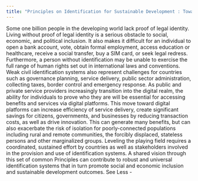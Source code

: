 ```yaml
---
title: "Principles on Identification for Sustainable Development : Toward the Digital Age (English)'"
---
```


Some one billion people in the developing world lack proof of legal identity. Living without proof of legal identity is a serious obstacle to social, economic, and political inclusion. It also makes it difficult for an individual to open a bank account, vote, obtain formal employment, access education or healthcare, receive a social transfer, buy a SIM card, or seek legal redress. Furthermore, a person without identification may be unable to exercise the full range of human rights set out in international laws and conventions. Weak civil identification systems also represent challenges for countries such as governance planning, service delivery, public sector administration, collecting taxes, border control and emergency response. As public and private service providers increasingly transition into the digital realm, the ability for individuals to prove who they are will be essential for accessing benefits and services via digital platforms. This move toward digital platforms can increase efficiency of service delivery, create significant savings for citizens, governments, and businesses by reducing transaction costs, as well as drive innovation. This can generate many benefits, but can also exacerbate the risk of isolation for poorly-connected populations including rural and remote communities, the forcibly displaced, stateless persons and other marginalized groups. Leveling the playing field requires a coordinated, sustained effort by countries as well as stakeholders involved in the provision and use of identification systems. A shared vision through this set of common Principles can contribute to robust and universal identification systems that in turn promote social and economic inclusion and sustainable development outcomes.  See Less -

